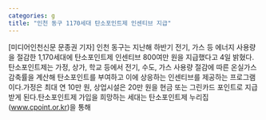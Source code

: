 ```yaml
---
categories: g
title: "인천 동구 1170세대 탄소포인트제 인센티브 지급"
---
```

[미디어인천신문 문종권 기자] 인천 동구는 지난해 하반기 전기, 가스 등 에너지 사용량을 절감한 1,170세대에 탄소포인트제 인센티브 800여만 원을 지급했다고 4일 밝혔다.탄소포인트제는 가정, 상가, 학교 등에서 전기, 수도, 가스 사용량 절감에 따른 온실가스 감축률을 계산해 탄소포인트를 부여하고 이에 상응하는 인센티브를 제공하는 프로그램이다.가정은 최대 연 10만 원, 상업시설은 20만 원을 현금 또는 그린카드 포인트로 지급받게 된다.탄소포인트제 가입을 희망하는 세대는 탄소포인트제 누리집(www.cpoint.or.kr)을 통해